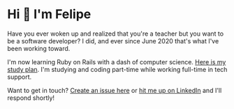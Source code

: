 # Hi 👋 I'm Felipe

Have you ever woken up and realized that you're a teacher but you want to be a software developer? I did, and ever since June 2020 that's what I've been working toward.

I'm now learning Ruby on Rails with a dash of computer science. [Here is my study plan](https://github.com/fpsvogel/learn-ruby-and-cs). I'm studying and coding part-time while working full-time in tech support.

Want to get in touch? [Create an issue here](https://github.com/fpsvogel/fpsvogel/issues) or [hit me up on LinkedIn](https://www.linkedin.com/in/fpsvogel) and I'll respond shortly!
